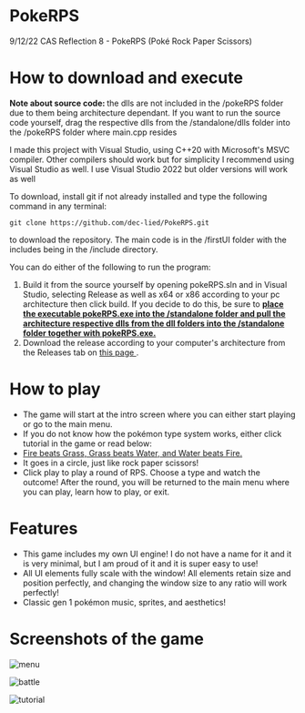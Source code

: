 # PokeRPS
<p> 9/12/22 CAS Reflection 8 - PokeRPS (Poké Rock Paper Scissors) </p>

<h1> How to download and execute </h1>
  <p> <b> Note about source code: </b> the dlls are not included in the /pokeRPS folder due to them being architecture dependant. If you want to run the source code yourself, drag the respective dlls from the /standalone/dlls folder into the /pokeRPS folder where main.cpp resides </p>
  <p> I made this project with Visual Studio, using C++20 with Microsoft's MSVC compiler. Other compilers should work but for simplicity I recommend using Visual Studio as well. I use Visual Studio 2022 but older versions will work as well </p>
  <p> To download, install git if not already installed and type the following command in any terminal: </p>

```
git clone https://github.com/dec-lied/PokeRPS.git
``` 

<p> to download the repository. The main code is in the /firstUI folder with the includes being in the /include directory. </p>
<p> You can do either of the following to run the program: </p>
<ol>
  <li> Build it from the source yourself by opening pokeRPS.sln and in Visual Studio, selecting Release as well as x64 or x86 according to your pc architecture then click build. If you decide to do this, be sure to <b> <ins> place the executable pokeRPS.exe into the /standalone folder and pull the architecture respective dlls from the dll folders into the /standalone folder together with pokeRPS.exe. </ins> </b> </li>
  <li> Download the release according to your computer's architecture from the Releases tab on 
  <a href="https://github.com/dec-lied/PokeRPS/releases"> this page </a>. </li>
</ol>

<h1> How to play </h1>
<ul>
  <li> The game will start at the intro screen where you can either start playing or go to the main menu. </li>
  <li> If you do not know how the pokémon type system works, either click tutorial in the game or read below:
  </li>   
  <li> <ins> Fire beats Grass, Grass beats Water, and Water beats Fire. </ins> </li>
  <li> It goes in a circle, just like rock paper scissors! </li>
  <li> Click play to play a round of RPS. Choose a type and watch the outcome! After the round, you will be   returned to the main menu where you can play, learn how to play, or exit. </li>
</ul>

<h1> Features </h1>
<ul>
  <li> This game includes my own UI engine! I do not have a name for it and it is very minimal, but I am proud of   it and it is super easy to use! </li>
  <li> All UI elements fully scale with the window! All elements retain size and position perfectly, and changing   the window size to any ratio will work perfectly! </li>
  <li> Classic gen 1 pokémon music, sprites, and aesthetics! </li>
</ul>

<h1> Screenshots of the game </h1>

![menu](https://user-images.githubusercontent.com/103293120/189689799-80c1ebe1-c6c9-4c80-97e8-d102d0c6afc9.jpg)

![battle](https://user-images.githubusercontent.com/103293120/189689831-eb284e2d-59e1-46a2-9e2c-f229fb378dc5.jpg)

![tutorial](https://user-images.githubusercontent.com/103293120/189689887-cf55aa4f-64e7-4ee6-97d4-1108356473d8.jpg)
